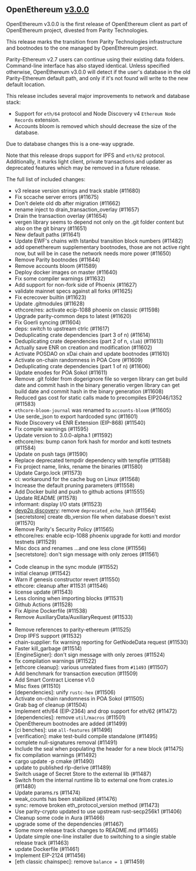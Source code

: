 ## OpenEthereum [v3.0.0](https://github.com/openethereum/openethereum/releases/tag/v3.0.0)

OpenEthereum v3.0.0 is the first release of OpenEthereum client as part of OpenEthereum project, divested from Parity Technologies.

This release marks the transition from Parity Technologies infrastructure and bootnodes to the one managed by OpenEthereum project.

Parity-Ethereum v2.7 users can continue using their existing data folders. Command-line interface has also stayed identical.
Unless specified otherwise, OpenEthereum v3.0.0 will detect if the user's database in the old Parity-Ethereum default path,
and only if it's not found will write to the new default location.

This release includes several major improvements to network and database stack:
- Support for `eth/64` protocol and Node Discovery v4 `Ethereum Node Records` extension.
- Accounts bloom is removed which should decrease the size of the database.

Due to database changes this is a one-way upgrade.

Note that this release drops support for IPFS and `eth/62` protocol. Additionally, it marks light client, private transactions and updater as deprecated features which may be removed in a future release.

The full list of included changes:
- v3 release version strings and track stable (#11680)
- Fix sccache server errors (#11675)
- Don't delete old db after migration (#11662)
- rename inject to drain_transaction_overlay (#11657)
- Drain the transaction overlay (#11654)
- vergen library seems to depend not only on the .git folder content but also on the git binary (#11651)
- New default paths (#11641)
- Update EWF's chains with Istanbul transition block numbers (#11482)
- add openethereum supplementary bootnodes, those are not active right now, but will be in case the network needs more power (#11650)
- Remove Parity bootnodes (#11644)
- Remove accounts bloom (#11589)
- Deploy docker images on master (#11640)
- Fix some compiler warnings (#11632)
- Add support for non-fork side of Phoenix (#11627)
- validate mainnet specs against all forks (#11625)
- Fix ecrecover builtin (#11623)
- Update .gitmodules (#11628)
- ethcore/res: activate ecip-1088 phoenix on classic (#11598)
- Upgrade parity-common deps to latest (#11620)
- Fix Goerli syncing (#11604)
- deps: switch to upstream ctrlc (#11617)
- Deduplicating crate dependencies (part 3 of n) (#11614)
- Deduplicating crate dependencies (part 2 of n, `slab`) (#11613)
- Actually save ENR on creation and modification (#11602)
- Activate POSDAO on xDai chain and update bootnodes (#11610)
- Activate on-chain randomness in POA Core (#11609)
- Deduplicating crate dependencies (part 1 of n) (#11606)
- Update enodes for POA Sokol (#11611)
- Remove .git folder from dogerignore file so vergen library can get build date and commit hash in the binary generatio vergen library can get build date and commit hash in the binary generation (#11608)
- Reduced gas cost for static calls made to precompiles EIP2046/1352 (#11583)
- `ethcore-bloom-journal` was renamed to `accounts-bloom` (#11605)
- Use serde_json to export hardcoded sync (#11601)
- Node Discovery v4 ENR Extension (EIP-868) (#11540)
- Fix compile warnings (#11595)
- Update version to 3.0.0-alpha.1 (#11592)
- ethcore/res: bump canon fork hash for mordor and kotti testnets (#11584)
- Update on push tags (#11590)
- Replace deprecated tempdir dependency with tempfile (#11588)
- Fix project name, links, rename the binaries (#11580)
- Update Cargo.lock (#11573)
- ci: workaround for the cache bug on Linux (#11568)
- Increase the default pruning parameters (#11558)
- Add Docker build and push to github actions (#11555)
- Update README (#11578)
- informant: display I/O stats (#11523)
- [devp2p discovery]: remove `deprecated_echo_hash` (#11564)
- [secretstore] create db_version file when database doesn't exist (#11570)
- Remove Parity's Security Policy (#11565)
- ethcore/res: enable ecip-1088 phoenix upgrade for kotti and mordor testnets (#11529)
- Misc docs and renames …and one less clone (#11556)
- [secretstore]: don't sign message with only zeroes (#11561)
- [devp2p discovery]: cleanup (#11547)
- Code cleanup in the sync module (#11552)
- initial cleanup (#11542)
- Warn if genesis constructor revert (#11550)
- ethcore: cleanup after #11531 (#11546)
- license update (#11543)
- Less cloning when importing blocks (#11531)
- Github Actions (#11528)
- Fix Alpine Dockerfile (#11538)
- Remove AuxiliaryData/AuxiliaryRequest (#11533)
- [journaldb]: cleanup (#11534)
- Remove references to parity-ethereum (#11525)
- Drop IPFS support (#11532)
- chain-supplier: fix warning reporting for GetNodeData request (#11530)
- Faster kill_garbage (#11514)
- [EngineSigner]: don't sign message with only zeroes (#11524)
- fix compilation warnings (#11522)
- [ethcore cleanup]: various unrelated fixes from `#11493` (#11507)
- Add benchmark for transaction execution (#11509)
- Add Smart Contract License v1.0
- Misc fixes (#11510)
- [dependencies]: unify `rustc-hex` (#11506)
- Activate on-chain randomness in POA Sokol (#11505)
- Grab bag of cleanup (#11504)
- Implement eth/64 (EIP-2364) and drop support for eth/62 (#11472)
- [dependencies]: remove `util/macros` (#11501)
- OpenEthereum bootnodes are added (#11499)
- [ci benches]: use `all-features` (#11496)
- [verification]: make test-build compile standalone (#11495)
- complete null-signatures removal (#11491)
- Include the seal when populating the header for a new block (#11475)
- fix compilation warnings (#11492)
- cargo update -p cmake (#11490)
- update to published rlp-derive (#11489)
- Switch usage of Secret Store to the external lib (#11487)
- Switch from the internal runtime lib to external one from crates.io (#11480)
- Update params.rs (#11474)
- weak_counts has been stabilized (#11476)
- sync: remove broken eth_protocol_version method (#11473)
- Use parity-crypto updated to use upstream rust-secp256k1 (#11406)
- Cleanup some code in Aura (#11466)
- upgrade some of the dependencies (#11467)
- Some more release track changes to README.md (#11465)
- Update simple one-line installer due to switching to a single stable release track (#11463)
- update Dockerfile (#11461)
- Implement EIP-2124 (#11456)
- [eth classic chainspec]: remove `balance = 1` (#11459)
